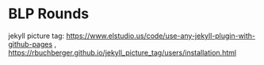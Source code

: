 # BLP Rounds

jekyll picture tag: https://www.elstudio.us/code/use-any-jekyll-plugin-with-github-pages , https://rbuchberger.github.io/jekyll_picture_tag/users/installation.html
